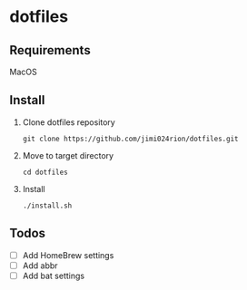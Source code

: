 # dotfiles

## Requirements

MacOS

## Install

1. Clone dotfiles repository
    ```shell
    git clone https://github.com/jimi024rion/dotfiles.git
    ```
2. Move to target directory
    ```shell
    cd dotfiles
    ```
3. Install
    ```shell
    ./install.sh
    ```


## Todos

- [ ] Add HomeBrew settings
- [ ] Add abbr
- [ ] Add bat settings
